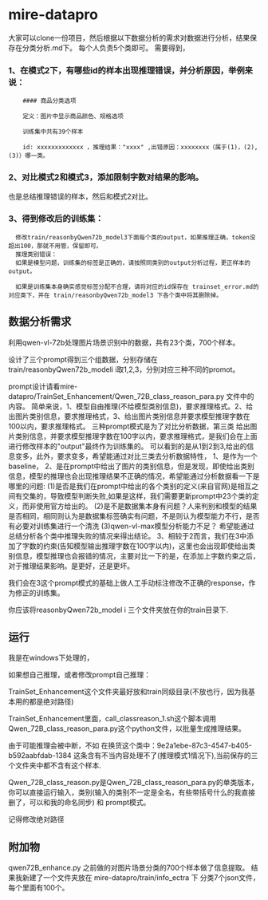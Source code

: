# mire-datapro

大家可以clone一份项目，然后根据以下数据分析的需求对数据进行分析，结果保存在分类分析.md下。
每个人负责5个类即可。
需要得到，
   ### 1、在模式2下，有哪些id的样本出现推理错误，并分析原因，举例来说：

        #### 商品分类选项 
        
        定义：图片中显示商品颜色、规格选项
        
        训练集中共有39个样本
        
        id: xxxxxxxxxxxxx ，推理结果："xxxx" ,出错原因：xxxxxxxx（属于(1)，(2),(3)）哪一类。

   ### 2、对比模式2和模式3，添加限制字数对结果的影响。
  也是总结推理错误的样本，然后和模式2对比。

   ### 3、得到修改后的训练集：
      修改train/reasonbyQwen72b_model3下面每个类的output，如果推理正确，token没超出100，那就不用管，保留即可。
      推理类别错误：
      如果是模型问题，训练集的标签是正确的，请按照同类别的output分析过程，更正样本的output。
      
      如果是训练集本身确实感觉标签分配不合理，请将对应的id保存在 trainset_error.md的对应类下，并在 train/reasonbyQwen72b_model3 下各个类中将其删除掉。
      



## 数据分析需求


利用qwen-vl-72b处理图片场景识别中的数据，共有23个类，700个样本。

设计了三个prompt得到三个组数据，分别存储在 train/reasonbyQwen72b_modeli  i取1,2,3，分别对应三种不同的promot。

prompt设计请看mire-datapro/TrainSet_Enhancement/Qwen_72B_class_reason_para.py 文件中的内容。
简单来说，1、模型自由推理(不给模型类别信息)，要求推理格式。2、给出图片类别信息，要求推理格式，3、给出图片类别信息并要求模型推理字数在100以内，要求推理格式。
三种prompt模式是为了对比分析数据，第三类 给出图片类别信息，并要求模型推理字数在100字以内，要求推理格式，是我们会在上面进行修改样本的"output"最终作为训练集的。
可以看到的是从1到2到3,给出的信息变多，此外，要求变多，希望能通过对比三类去分析数据特性，
1、是作为一个baseline，
2、是在prompt中给出了图片的类别信息，但是发现，即使给出类别信息，模型的推理也会出现推理结果不正确的情况，希望能通过分析数据看一下是哪里的问题:
  (1)是否是我们在prompt中给出的各个类别的定义(来自官网)是相互之间有交集的，导致模型判断失败,如果是这样，我们需要更新prompt中23个类的定义，而非使用官方给出的。
  (2)是不是数据集本身有问题？人来判别和模型的结果是否相同，相同则认为是数据集标签确实有问题，不是则认为模型能力不行，是否有必要对训练集进行一个清洗
  (3)qwen-vl-max模型分析能力不足？
希望能通过总结分析各个类中推理失败的情况来得出结论。
3、相较于2而言，我们在3中添加了字数的约束(告知模型输出推理字数在100字以内)，这里也会出现即使给出类别信息，模型推理也会报错的情况，主要对比一下的是，在添加上字数约束之后，
  对于推理结果影响。是更好，还是更坏。

我们会在3这个prompt模式的基础上做人工手动标注修改不正确的response，作为修正的训练集。

你应该将reasonbyQwen72b_model i 三个文件夹放在你的train目录下.

## 运行
我是在windows下处理的，

如果想自己推理，或者修改prompt自己推理：

TrainSet_Enhancement这个文件夹最好放和train同级目录(不放也行，因为我基本用的都是绝对路径)

TrainSet_Enhancement里面，call_classreason_1.sh这个脚本调用Qwen_72B_class_reason_para.py这个python文件，以批量生成推理结果。

由于可能推理会被中断，不如
在换货这个类中：9e2a1ebe-87c3-4547-b405-b592aabfdab-1384 这条含有不当内容处理不了(推理模式1情况下),当前保存的三个文件夹中都不含有这个样本.

Qwen_72B_class_reason.py是Qwen_72B_class_reason_para.py的单类版本，你可以直接运行输入，类别(输入的类别不一定是全名，有些带括号什么的我直接删了，可以和我的命名同步)   和 prompt模式。

记得修改绝对路径


## 附加物
qwen72B_enhance.py 之前做的对图片场景分类的700个样本做了信息提取。
结果我新建了一个文件夹放在 mire-datapro/train/info_ectra 下
分类7个json文件，每个里面有100个。
